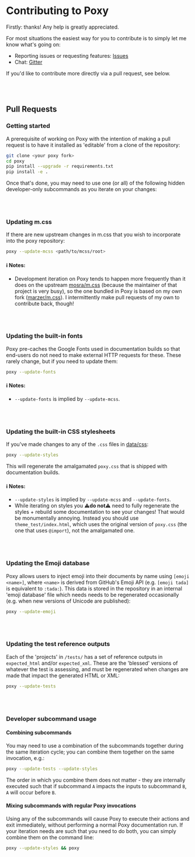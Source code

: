 # Contributing to Poxy

Firstly: thanks! Any help is greatly appreciated.

For most situations the easiest way for you to contribute is to simply let me know what's going on:

-   Reporting issues or requesting features: [Issues]
-   Chat: [Gitter]

If you'd like to contribute more directly via a pull request, see below.

<br /><br />

## Pull Requests

### Getting started

A prerequisite of working on Poxy with the intention of making a pull request is to have it installed as 'editable' from a clone of the repository:

```sh
git clone <your poxy fork>
cd poxy
pip install --upgrade -r requirements.txt
pip install -e .
```

Once that's done, you may need to use one (or all) of the following hidden developer-only subcommands as you iterate on your changes:

<br /><br />

### Updating m.css

If there are new upstream changes in m.css that you wish to incorporate into the poxy repository:

```sh
poxy --update-mcss <path/to/mcss/root>
```

#### **ℹ&#xFE0F; Notes:**

-   Development iteration on Poxy tends to happen more frequently than it does on the upstream [mosra/m.css] (because the maintainer of that project is very busy), so the one bundled in Poxy is based on my own fork ([marzer/m.css]). I intermittently make pull requests of my own to contribute back, though!

<br /><br />

### Updating the built-in fonts

Poxy pre-caches the Google Fonts used in documentation builds so that end-users do not need to make external HTTP requests for these. These rarely change, but if you need to update them:

```sh
poxy --update-fonts
```

#### **ℹ&#xFE0F; Notes:**

-   `--update-fonts` is implied by `--update-mcss`.

<br /><br />

### Updating the built-in CSS stylesheets

If you've made changes to any of the `.css` files in [data/css]:

```sh
poxy --update-styles
```

This will regenerate the amalgamated `poxy.css` that is shipped with documentation builds.

#### **ℹ&#xFE0F; Notes:**

-   `--update-styles` is implied by `--update-mcss` and `--update-fonts`.
-   While iterating on styles you **⚠&#xFE0F;do not⚠&#xFE0F;** need to fully regenerate the styles + rebuild some documentation to see your changes! That would be monumentally annoying. Instead you should use `theme_test/index.html`, which uses the original version of `poxy.css` (the one that uses `@import`), not the amalgamated one.

<br /><br />

### Updating the Emoji database

Poxy allows users to inject emoji into their documents by name using `[emoji <name>]`, where `<name>` is derived from GitHub's Emoji API (e.g. `[emoji tada]` is equivalent to `:tada:`). This data is stored in the repository in an internal 'emoji database' file which needs needs to be regenerated occasionally (e.g. when new versions of Unicode are published):

```sh
poxy --update-emoji
```

<br /><br />

### Updating the test reference outputs

Each of the 'projects' in `/tests/` has a set of reference outputs in `expected_html` and/or `expected_xml`. These are the 'blessed' versions of whatever the test is assessing, and must be regenerated when changes are made that impact the generated HTML or XML:

```sh
poxy --update-tests
```

<br /><br />

### Developer subcommand usage

#### Combining subcommands

You may need to use a combination of the subcommands together during the same iteration cycle; you can combine them together on the same invocation, e.g.:

```sh
poxy --update-tests --update-styles
```

The order in which you combine them does not matter - they are internally executed such that if subcommand `A` impacts the inputs to subcommand `B`, `A` will occur before `B`.

#### Mixing subcommands with regular Poxy invocations

Using any of the subcommands will cause Poxy to execute their actions and exit immediately, without performing a normal Poxy documentation run. If your iteration needs are such that you need to do both, you can simply combine them on the command line:

```sh
poxy --update-styles && poxy
```

[issues]: https://github.com/marzer/poxy/issues
[gitter]: https://gitter.im/marzer/poxy
[mosra/m.css]: https://github.com/mosra/m.css
[marzer/m.css]: https://github.com/marzer/m.css
[data/css]: https://github.com/marzer/poxy/tree/main/poxy/data/css
